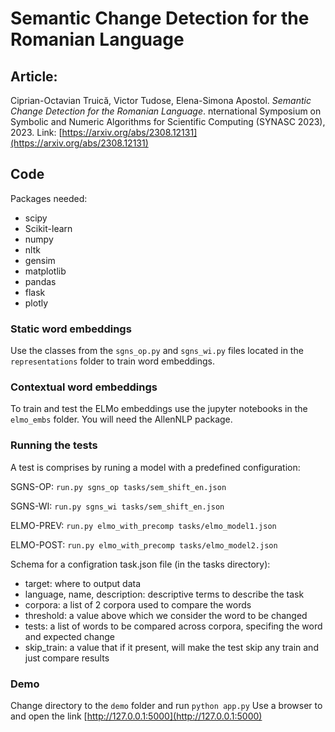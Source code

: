 # Semantic Change Detection for the Romanian Language

## Article:

Ciprian-Octavian Truică, Victor Tudose, Elena-Simona Apostol. *Semantic Change Detection for the Romanian Language*. nternational Symposium on Symbolic and Numeric Algorithms for Scientific Computing (SYNASC 2023), 2023. Link: [https://arxiv.org/abs/2308.12131](https://arxiv.org/abs/2308.12131)

## Code 

Packages needed:
- scipy
- Scikit-learn
- numpy
- nltk
- gensim
- matplotlib
- pandas
- flask
- plotly


### Static word embeddings

Use the classes from the ``sgns_op.py`` and ``sgns_wi.py`` files located in the ``representations`` folder to train word embeddings.

### Contextual word embeddings

To train and test the ELMo embeddings use the jupyter notebooks in the ``elmo_embs`` folder.
You will need the AllenNLP package.

### Running the tests

A test is comprises by runing a model with a predefined configuration: 

SGNS-OP: ``run.py sgns_op tasks/sem_shift_en.json``

SGNS-WI: ``run.py sgns_wi tasks/sem_shift_en.json``

ELMO-PREV: ``run.py elmo_with_precomp tasks/elmo_model1.json``

ELMO-POST: ``run.py elmo_with_precomp tasks/elmo_model2.json``


Schema for a configration task.json file (in the tasks directory):
- target: where to output data
- language, name, description: descriptive terms to describe the task
- corpora: a list of 2 corpora used to compare the words
- threshold: a value above which we consider the word to be changed
- tests: a list of words to be compared across corpora, specifing the word and expected change
- skip_train: a value that if it present, will make the test skip any train and just compare results

### Demo

Change directory to the ``demo`` folder and run ``python app.py``
Use  a browser to and open the link [http://127.0.0.1:5000](http://127.0.0.1:5000)

